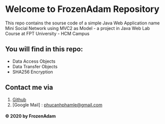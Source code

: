 # Welcome to FrozenAdam Repository
This repo contains the sourse code of a simple Java Web Application name Mini Social Network using MVC2 as Model - a project in Java Web Lab Course at FPT University - HCM Campus

## You will find in this repo:
* Data Access Objects
* Data Transfer Objects
* SHA256 Encryption

## Contact me via
1. [Github](https://github.com/FrozenAdam)
2. [Google Mail] : phucanhphamle@gmail.com

#### © 2020 by FrozenAdam